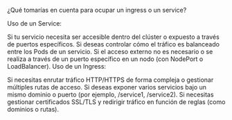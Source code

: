 ¿Qué tomarías en cuenta para ocupar un ingress o un service?

Uso de un Service:

Si tu servicio necesita ser accesible dentro del clúster o expuesto a través de puertos específicos.
Si deseas controlar cómo el tráfico es balanceado entre los Pods de un servicio.
Si el acceso externo no es necesario o se realiza a través de un puerto específico en un nodo (con NodePort o LoadBalancer).
Uso de un Ingress:

Si necesitas enrutar tráfico HTTP/HTTPS de forma compleja o gestionar múltiples rutas de acceso.
Si deseas exponer varios servicios bajo un mismo dominio o puerto (por ejemplo, /service1, /service2).
Si necesitas gestionar certificados SSL/TLS y redirigir tráfico en función de reglas (como dominios o rutas).